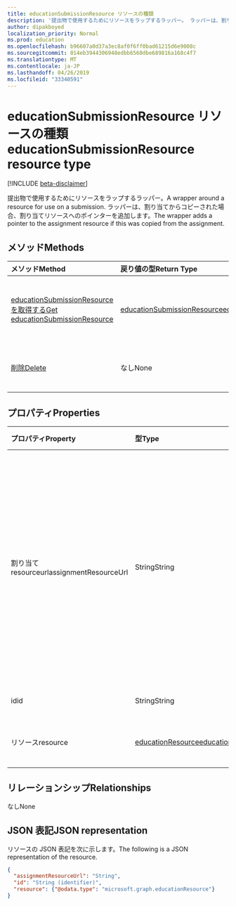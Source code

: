 ```yaml
---
title: educationSubmissionResource リソースの種類
description: '提出物で使用するためにリソースをラップするラッパー。 ラッパーは、割り当てからコピーされた場合、割り当てリソースへのポインターを追加します。  '
author: dipakboyed
localization_priority: Normal
ms.prod: education
ms.openlocfilehash: b96607a0d37a3ec8af0f6ff0bad61215d6e9008c
ms.sourcegitcommit: 014eb3944306948edbb6560dbe689816a168c4f7
ms.translationtype: MT
ms.contentlocale: ja-JP
ms.lasthandoff: 04/26/2019
ms.locfileid: "33340591"
---
```

# <a name="educationsubmissionresource-resource-type"></a><span data-ttu-id="bbe31-104">educationSubmissionResource リソースの種類</span><span class="sxs-lookup"><span data-stu-id="bbe31-104">educationSubmissionResource resource type</span></span>

[!INCLUDE [beta-disclaimer](../../includes/beta-disclaimer.md)]

<span data-ttu-id="bbe31-105">提出物で使用するためにリソースをラップするラッパー。</span><span class="sxs-lookup"><span data-stu-id="bbe31-105">A wrapper around a resource for use on a submission.</span></span> <span data-ttu-id="bbe31-106">ラッパーは、割り当てからコピーされた場合、割り当てリソースへのポインターを追加します。</span><span class="sxs-lookup"><span data-stu-id="bbe31-106">The wrapper adds a pointer to the assignment resource if this was copied from the assignment.</span></span>  


## <a name="methods"></a><span data-ttu-id="bbe31-107">メソッド</span><span class="sxs-lookup"><span data-stu-id="bbe31-107">Methods</span></span>

| <span data-ttu-id="bbe31-108">メソッド</span><span class="sxs-lookup"><span data-stu-id="bbe31-108">Method</span></span>           | <span data-ttu-id="bbe31-109">戻り値の型</span><span class="sxs-lookup"><span data-stu-id="bbe31-109">Return Type</span></span>    |<span data-ttu-id="bbe31-110">説明</span><span class="sxs-lookup"><span data-stu-id="bbe31-110">Description</span></span>|
|:---------------|:--------|:----------|
|[<span data-ttu-id="bbe31-111">educationSubmissionResource を取得する</span><span class="sxs-lookup"><span data-stu-id="bbe31-111">Get educationSubmissionResource</span></span>](../api/educationsubmissionresource-get.md) | [<span data-ttu-id="bbe31-112">educationSubmissionResource</span><span class="sxs-lookup"><span data-stu-id="bbe31-112">educationSubmissionResource</span></span>](educationsubmissionresource.md) |<span data-ttu-id="bbe31-113">**educationSubmissionResource**オブジェクトのプロパティとリレーションシップを読み取ります。</span><span class="sxs-lookup"><span data-stu-id="bbe31-113">Read properties and relationships of an **educationSubmissionResource** object.</span></span>|
|[<span data-ttu-id="bbe31-114">削除</span><span class="sxs-lookup"><span data-stu-id="bbe31-114">Delete</span></span>](../api/educationsubmissionresource-delete.md) | <span data-ttu-id="bbe31-115">なし</span><span class="sxs-lookup"><span data-stu-id="bbe31-115">None</span></span> |<span data-ttu-id="bbe31-116">**educationSubmissionResource**オブジェクトを削除します。</span><span class="sxs-lookup"><span data-stu-id="bbe31-116">Delete an **educationSubmissionResource** object.</span></span> |

## <a name="properties"></a><span data-ttu-id="bbe31-117">プロパティ</span><span class="sxs-lookup"><span data-stu-id="bbe31-117">Properties</span></span>
| <span data-ttu-id="bbe31-118">プロパティ</span><span class="sxs-lookup"><span data-stu-id="bbe31-118">Property</span></span>     | <span data-ttu-id="bbe31-119">型</span><span class="sxs-lookup"><span data-stu-id="bbe31-119">Type</span></span>   |<span data-ttu-id="bbe31-120">説明</span><span class="sxs-lookup"><span data-stu-id="bbe31-120">Description</span></span>|
|:---------------|:--------|:----------|
|<span data-ttu-id="bbe31-121">割り当て resourceurl</span><span class="sxs-lookup"><span data-stu-id="bbe31-121">assignmentResourceUrl</span></span>|<span data-ttu-id="bbe31-122">String</span><span class="sxs-lookup"><span data-stu-id="bbe31-122">String</span></span>|<span data-ttu-id="bbe31-123">このリソースがコピーされた割り当てへのポインター。</span><span class="sxs-lookup"><span data-stu-id="bbe31-123">Pointer to the assignment from which this resource was copied.</span></span> <span data-ttu-id="bbe31-124">この値が null の場合、学生はリソースをアップロードしました。</span><span class="sxs-lookup"><span data-stu-id="bbe31-124">If this is null, the student uploaded the resource.</span></span>|
|<span data-ttu-id="bbe31-125">id</span><span class="sxs-lookup"><span data-stu-id="bbe31-125">id</span></span>|<span data-ttu-id="bbe31-126">String</span><span class="sxs-lookup"><span data-stu-id="bbe31-126">String</span></span>| <span data-ttu-id="bbe31-127">読み取り専用です。</span><span class="sxs-lookup"><span data-stu-id="bbe31-127">Read-only.</span></span>|
|<span data-ttu-id="bbe31-128">リソース</span><span class="sxs-lookup"><span data-stu-id="bbe31-128">resource</span></span>|[<span data-ttu-id="bbe31-129">educationResource</span><span class="sxs-lookup"><span data-stu-id="bbe31-129">educationResource</span></span>](educationresource.md)|<span data-ttu-id="bbe31-130">Resource オブジェクト。</span><span class="sxs-lookup"><span data-stu-id="bbe31-130">Resource object.</span></span>|

## <a name="relationships"></a><span data-ttu-id="bbe31-131">リレーションシップ</span><span class="sxs-lookup"><span data-stu-id="bbe31-131">Relationships</span></span>
<span data-ttu-id="bbe31-132">なし</span><span class="sxs-lookup"><span data-stu-id="bbe31-132">None</span></span>


## <a name="json-representation"></a><span data-ttu-id="bbe31-133">JSON 表記</span><span class="sxs-lookup"><span data-stu-id="bbe31-133">JSON representation</span></span>

<span data-ttu-id="bbe31-134">リソースの JSON 表記を次に示します。</span><span class="sxs-lookup"><span data-stu-id="bbe31-134">The following is a JSON representation of the resource.</span></span>

<!-- {
  "blockType": "resource",
  "optionalProperties": [

  ],
  "@odata.type": "microsoft.graph.educationSubmissionResource"
}-->

```json
{
  "assignmentResourceUrl": "String",
  "id": "String (identifier)",
  "resource": {"@odata.type": "microsoft.graph.educationResource"}
}
```

<!-- uuid: 8fcb5dbc-d5aa-4681-8e31-b001d5168d79
2015-10-25 14:57:30 UTC -->
<!--
{
  "type": "#page.annotation",
  "description": "educationSubmissionResource resource",
  "keywords": "",
  "section": "documentation",
  "tocPath": "",
  "suppressions": []
}
-->
